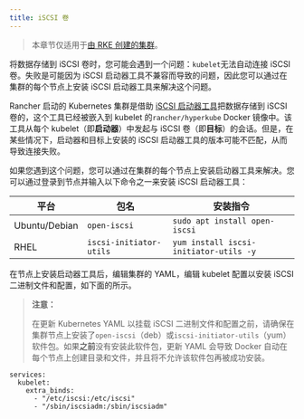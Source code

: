 ```yaml
---
title: iSCSI 卷
---
```


> 本章节仅适用于[由 RKE 创建的集群](/docs/cluster-provisioning/rke-clusters/_index)。

将数据存储到 iSCSI 卷时，您可能会遇到一个问题：`kubelet`无法自动连接 iSCSI 卷。失败是可能因为 iSCSI 启动器工具不兼容而导致的问题，因此您可以通过在集群的每个节点上安装 iSCSI 启动器工具来解决这个问题。

Rancher 启动的 Kubernetes 集群是借助 [iSCSI 启动器工具](http://www.open-iscsi.com/)把数据存储到 iSCSI 卷的，这个工具已经被嵌入到 kubelet 的`rancher/hyperkube` Docker 镜像中。该工具从每个 kubelet（即**启动器**）中发起与 iSCSI 卷（即**目标**）的会话。但是，在某些情况下，启动器和目标上安装的 iSCSI 启动器工具的版本可能不匹配，从而导致连接失败。

如果您遇到这个问题，您可以通过在集群的每个节点上安装启动器工具来解决。您可以通过登录到节点并输入以下命令之一来安装 iSCSI 启动器工具：

| 平台          | 包名                    | 安装指令                               |
| ------------- | ----------------------- | -------------------------------------- |
| Ubuntu/Debian | `open-iscsi`            | `sudo apt install open-iscsi`          |
| RHEL          | `iscsi-initiator-utils` | `yum install iscsi-initiator-utils -y` |

在节点上安装启动器工具后，编辑集群的 YAML，编辑 kubelet 配置以安装 iSCSI 二进制文件和配置，如下面的所示。

> **注意：**
>
> 在更新 Kubernetes YAML 以挂载 iSCSI 二进制文件和配置之前，请确保在集群节点上安装了`open-iscsi`（deb）或`iscsi-initiator-utils`（yum）软件包。如果**之前**没有安装此软件包，更新 YAML 会导致 Docker 自动在每个节点上创建目录和文件，并且将不允许该软件包再被成功安装。

```
services:
  kubelet:
    extra_binds:
      - "/etc/iscsi:/etc/iscsi"
      - "/sbin/iscsiadm:/sbin/iscsiadm"
```
